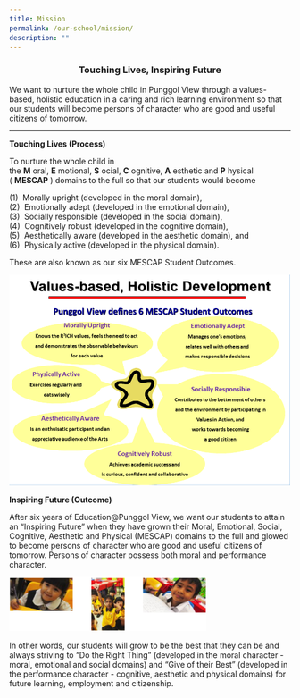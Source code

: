```yaml
---
title: Mission
permalink: /our-school/mission/
description: ""
---
```

<html>
<body>
<h3 style="text-align:center;">Touching Lives, Inspiring Future</h3>
</body>
</html>

We want to nurture the whole child in Punggol View through a values-based, holistic education in a caring and rich learning environment so that our students will become persons of character who are good and useful citizens of tomorrow.

---

**Touching Lives (Process)**

To nurture the whole child in the **M** oral, **E** motional, **S** ocial, **C** ognitive, **A** esthetic and **P** hysical ( **MESCAP** ) domains to the full so that our students would become  

(1)  Morally upright (developed in the moral domain), <br>
(2)  Emotionally adept (developed in the emotional domain), <br>
(3)  Socially responsible (developed in the social domain), <br>
(4)  Cognitively robust (developed in the cognitive domain), <br>
(5)  Aesthetically aware (developed in the aesthetic domain), and <br>
(6)  Physically active (developed in the physical domain). 

These are also known as our six MESCAP Student Outcomes.

![value-based ,holistic development](/images/student_outcomes.png)

**Inspiring Future (Outcome)**

After six years of Education@Punggol View, we want our students to attain an “Inspiring Future” when they have grown their Moral, Emotional, Social, Cognitive, Aesthetic and Physical (MESCAP) domains to the full and glowed to become persons of character who are good and useful citizens of tomorrow. Persons of character possess both moral and performance character.

<img src="/images/inspiring%20student%20outcomes.png"  
style="width:70%">
  

In other words, our students will grow to be the best that they can be and always striving to “Do the Right Thing” (developed in the moral character - moral, emotional and social domains) and “Give of their Best” (developed in the performance character - cognitive, aesthetic and physical domains) for future learning, employment and citizenship.